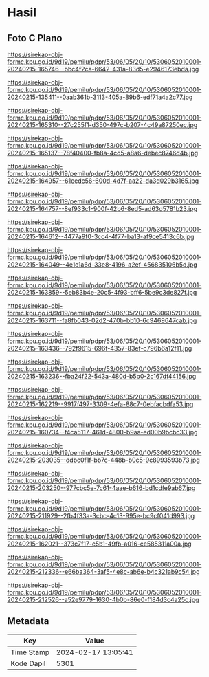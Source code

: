 # Hasil

## Foto C Plano

https://sirekap-obj-formc.kpu.go.id/9d19/pemilu/pdpr/53/06/05/20/10/5306052010001-20240215-165746--bbc4f2ca-6642-431a-83d5-e2946173ebda.jpg

https://sirekap-obj-formc.kpu.go.id/9d19/pemilu/pdpr/53/06/05/20/10/5306052010001-20240215-135411--0aab361b-3113-405a-89b6-edf71a4a2c77.jpg

https://sirekap-obj-formc.kpu.go.id/9d19/pemilu/pdpr/53/06/05/20/10/5306052010001-20240215-165310--27c255f1-d350-497c-b207-4c49a87250ec.jpg

https://sirekap-obj-formc.kpu.go.id/9d19/pemilu/pdpr/53/06/05/20/10/5306052010001-20240215-165137--78f40400-fb8a-4cd5-a8a6-debec8746d4b.jpg

https://sirekap-obj-formc.kpu.go.id/9d19/pemilu/pdpr/53/06/05/20/10/5306052010001-20240215-164957--61eedc56-600d-4d7f-aa22-da3d029b3165.jpg

https://sirekap-obj-formc.kpu.go.id/9d19/pemilu/pdpr/53/06/05/20/10/5306052010001-20240215-164757--8ef933c1-900f-42b6-8ed5-ad63d5781b23.jpg

https://sirekap-obj-formc.kpu.go.id/9d19/pemilu/pdpr/53/06/05/20/10/5306052010001-20240215-164612--4477a9f0-3cc4-4f77-ba13-af9ce5413c6b.jpg

https://sirekap-obj-formc.kpu.go.id/9d19/pemilu/pdpr/53/06/05/20/10/5306052010001-20240215-164049--4e1c1a6d-33e8-4196-a2ef-456835106b5d.jpg

https://sirekap-obj-formc.kpu.go.id/9d19/pemilu/pdpr/53/06/05/20/10/5306052010001-20240215-163859--5eb83b4e-20c5-4f93-bff6-5be9c3de827f.jpg

https://sirekap-obj-formc.kpu.go.id/9d19/pemilu/pdpr/53/06/05/20/10/5306052010001-20240215-163711--fa8fb043-02d2-470b-bb10-6c9469647cab.jpg

https://sirekap-obj-formc.kpu.go.id/9d19/pemilu/pdpr/53/06/05/20/10/5306052010001-20240215-163436--792f9615-696f-4357-83ef-c796b6a12f11.jpg

https://sirekap-obj-formc.kpu.go.id/9d19/pemilu/pdpr/53/06/05/20/10/5306052010001-20240215-163236--fba24f22-543a-480d-b5b0-2c167df44156.jpg

https://sirekap-obj-formc.kpu.go.id/9d19/pemilu/pdpr/53/06/05/20/10/5306052010001-20240215-162219--9917f497-3309-4efa-88c7-0ebfacbdfa53.jpg

https://sirekap-obj-formc.kpu.go.id/9d19/pemilu/pdpr/53/06/05/20/10/5306052010001-20240215-160734--f4ca5117-461d-4800-b9aa-ed00b9bcbc33.jpg

https://sirekap-obj-formc.kpu.go.id/9d19/pemilu/pdpr/53/06/05/20/10/5306052010001-20240215-203035--ddbc0f1f-bb7c-448b-b0c5-9c8993593b73.jpg

https://sirekap-obj-formc.kpu.go.id/9d19/pemilu/pdpr/53/06/05/20/10/5306052010001-20240215-203250--977cbc5e-7c61-4aae-b616-bd1cdfe9ab67.jpg

https://sirekap-obj-formc.kpu.go.id/9d19/pemilu/pdpr/53/06/05/20/10/5306052010001-20240215-211929--2fb4f33a-3cbc-4c13-995e-bc9cf041d993.jpg

https://sirekap-obj-formc.kpu.go.id/9d19/pemilu/pdpr/53/06/05/20/10/5306052010001-20240215-162021--373c7f17-c5b1-49fb-a016-ce585311a00a.jpg

https://sirekap-obj-formc.kpu.go.id/9d19/pemilu/pdpr/53/06/05/20/10/5306052010001-20240215-212336--e66ba364-3af5-4e8c-ab6e-b4c321ab9c54.jpg

https://sirekap-obj-formc.kpu.go.id/9d19/pemilu/pdpr/53/06/05/20/10/5306052010001-20240215-212526--a52e9779-1630-4b0b-86e0-f184d3c4a25c.jpg


## Metadata

| Key        | Value               |
| ---------- | ------------------- |
| Time Stamp | 2024-02-17 13:05:41 |
| Kode Dapil | 5301                |




